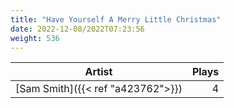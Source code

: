 ```yaml
---
title: "Have Yourself A Merry Little Christmas"
date: 2022-12-08/2022T07:23:56
weight: 536
---
```




 Artist | Plays 
----- | -----:
[Sam Smith]({{< ref "a423762">}}) | 4
